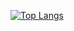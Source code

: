 <!-- <img align="right" alt="GIF" height="200px" src="https://media.giphy.com/media/du3J3cXyzhj75IOgvA/giphy.gif" /> -->

<!-- ### Hi there I'm 2U. 👋 -->


[![Top Langs](https://github-readme-stats.vercel.app/api/top-langs/?username=Singularity0909&layout=compact)](https://github.com/anuraghazra/github-readme-stats)

<!-- [![BLOG URL](https://img.shields.io/twitter/url?color=%23FBBC05&label=BLOG&logo=wordpress&logoColor=white&style=flat-square&url=https%3A%2F%2Fwww.macrohard.cn)](https://www.macrohard.cn) -->
<!-- [![CSDN URL](https://img.shields.io/twitter/url?color=%23F91310&label=CSDN&logo=C&logoColor=white&style=flat-square&url=http%3A%2F%2Fcsdn.macrohard.cn)](http://csdn.macrohard.cn) -->
<!-- [![Zhihu URL](https://img.shields.io/twitter/url?color=%230077E6&label=Zhihu&logo=zhihu&logoColor=white&style=flat-square&url=https%3A%2F%2Fwww.zhihu.com%2Fpeople%2Fsingularity0909%2D83)](https://www.zhihu.com/people/singularity0909-83) -->
<!-- [![MAIL](https://img.shields.io/static/v1?label=MAIL&message=%20&color=green2&logo=gmail&style=flat-square&logoColor=white)](mailto:904854724@qq.com) -->

<!-- 👨‍🎓 **About:** 20-year-old developer from China.  
👨‍💻 **Languages:** C++, Python, Java, PHP.  
🎹 **Hobbies:** Coding, Music, Gaming.  
🏢 **Organizations:** [@Programming-With-Love](https://github.com/Programming-With-Love) -->

<!-- https://github.com/kautukkundan/Awesome-Profile-README-templates -->
<!-- <img align='right' src="https://github-readme-stats.vercel.app/api?username=Singularity0909&show_icons=true"> -->

